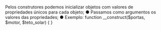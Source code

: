 Pelos construtores podemos inicializar objetos com valores de propriedades únicos para cada objeto; ● Passamos como argumentos os valores das propriedades; ● Exemplo: function __construct($portas, $motor, $teto_solar) { }